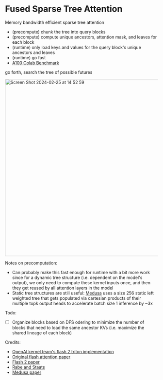 # Fused Sparse Tree Attention

Memory bandwidth efficient sparse tree attention

- (precompute) chunk the tree into query blocks
- (precompute) compute unique ancestors, attention mask, and leaves for each block
- (runtime) only load keys and values for the query block's unique ancestors and leaves
- (runtime) go fast
- [A100 Colab Benchmark](https://colab.research.google.com/drive/12MvLU5TUMAARQAUVYN2VL0u24A8MwsFI?usp=sharing)

go forth, search the tree of possible futures

<img width="583" alt="Screen Shot 2024-02-25 at 14 52 59" src="https://github.com/austinsilveria/fstattention/assets/26588632/f793cd9b-4bf2-48ea-93e3-c0819422a1a4">

Notes on precomputation:
  - Can probably make this fast enough for runtime with a bit more work since for a dynamic tree structure (i.e. dependent on the model's output), we only need to compute these kernel inputs once, and then they get reused by all attention layers in the model
  - Static tree structures are still useful: [Medusa](https://arxiv.org/pdf/2401.10774.pdf) uses a size 256 static left weighted tree that gets populated via cartesian products of their multiple topk output heads to accelerate batch size 1 inference by ~3x

Todo:
- [ ] Organize blocks based on DFS odering to minimize the number of blocks that need to load the same ancestor KVs (i.e. maximize the shared lineage of each block)

Credits:
- [OpenAI kernel team's flash 2 triton implementation](https://triton-lang.org/main/getting-started/tutorials/06-fused-attention.html)
- [Original flash attention paper](https://arxiv.org/abs/2205.14135)
- [Flash 2 paper](https://tridao.me/publications/flash2/flash2.pdf)
- [Rabe and Staats](https://arxiv.org/pdf/2112.05682v2.pdf)
- [Medusa paper](https://arxiv.org/pdf/2401.10774.pdf)
